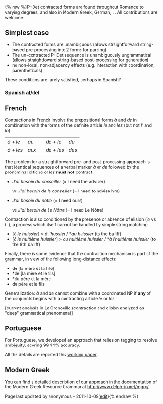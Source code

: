 {% raw %}P+Det contracted forms are found throughout Romance to varying degrees,
and also in Modern Greek, German, ... All contributions are welcome.

## Simplest case

- The contracted forms are unambiguous (allows straightforward
string-based pre-processing into 2 forms for parsing)
- The un-contracted P+Det sequence is unambiguously ungrammatical
(allows straightfoward string-based post-processing for generation)
- no non-local, non-adjacency effects (e.g. interaction with
coordination, parentheticals)

These conditions are rarely satisfied, perhaps in Spanish?

### Spanish al/del

## French

Contractions in French involve the prepositional forms *à* and *de* in
combination with the forms of the definite article *le* and *les* (but
not *l'* and *la*):

|             |       |     |              |       |
|-------------|-------|-----|--------------|-------|
| *à* + *le*  | *au*  |     | *de* + *le*  | *du*  |
| *à* + *les* | *aux* |     | *de* + *les* | *des* |

The problem for a straightforward pre- and post-processing approach is
that identical sequences of a verbal marker *à* or *de* followed by the
pronominal clitic *le* or *les* **must not** contract:

- *J'ai besoin du conseiller* (= I need the adviser)
  
  vs *J'ai besoin de le conseiller* (= I need to advise him)
- *J'ai besoin du nôtre* (= I need ours)
  
  vs *J'ai besoin de Le Nôtre* (= I need Le Nôtre)

Contraction is also conditioned by the presence or absence of elision
(*le* vs *l'* ), a process which itself cannot be handled by simple
string matching:

- \[*à le huissier*\] &gt; *à l'hussier* / \**au huissier* (to the
bailiff)
- \[*à le huitième huissier*\] &gt; *au huitième huissier* / \**à
l'huitième huissier* (to the 8th bailiff)

Finally, there is some evidence that the contraction mechanism is part
of the grammar, in view of the following long-distance effects:

- de \[la mère et la fille\]
- \*de \[la mère et le fils\]
- \*du père et la mère
- du père et le fils

Generalization: *à* and *de* cannot combine with a coordinated NP if
**any** of the conjuncts begins with a contracting article *le* or
*les*.

\[current analysis in La Grenouille (contraction and elision analyzed as
"deep" grammatical phenomena)\]

## Portuguese

For Portuguese, we developed an approach that relies on tagging to
resolve ambiguity, scoring 99.44% accuracy.

All the details are reported this [working
paper](http://www.di.fc.ul.pt/tech-reports/03-4.pdf).

## Modern Greek

You can find a detailed description of our approach in the documentation
of the Modern Greek Resource Grammar at <http://www.delph-in.net/mgrg/>

Page last updated by anonymous - 2011-10-09([edit](https://github.com/delph-in/docs/wiki/RomContract/_edit)){% endraw %}